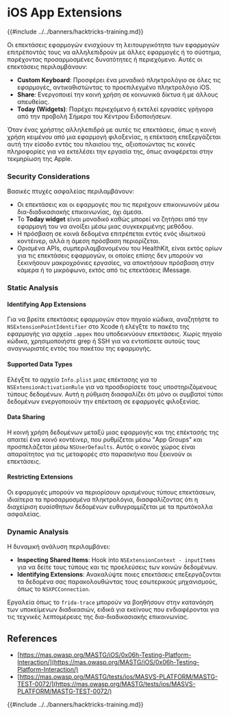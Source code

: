 # iOS App Extensions

{{#include ../../banners/hacktricks-training.md}}

Οι επεκτάσεις εφαρμογών ενισχύουν τη λειτουργικότητα των εφαρμογών επιτρέποντάς τους να αλληλεπιδρούν με άλλες εφαρμογές ή το σύστημα, παρέχοντας προσαρμοσμένες δυνατότητες ή περιεχόμενο. Αυτές οι επεκτάσεις περιλαμβάνουν:

- **Custom Keyboard**: Προσφέρει ένα μοναδικό πληκτρολόγιο σε όλες τις εφαρμογές, αντικαθιστώντας το προεπιλεγμένο πληκτρολόγιο iOS.
- **Share**: Ενεργοποιεί την κοινή χρήση σε κοινωνικά δίκτυα ή με άλλους απευθείας.
- **Today (Widgets)**: Παρέχει περιεχόμενο ή εκτελεί εργασίες γρήγορα από την προβολή Σήμερα του Κέντρου Ειδοποιήσεων.

Όταν ένας χρήστης αλληλεπιδρά με αυτές τις επεκτάσεις, όπως η κοινή χρήση κειμένου από μια εφαρμογή φιλοξενίας, η επέκταση επεξεργάζεται αυτή την είσοδο εντός του πλαισίου της, αξιοποιώντας τις κοινές πληροφορίες για να εκτελέσει την εργασία της, όπως αναφέρεται στην τεκμηρίωση της Apple.

### **Security Considerations**

Βασικές πτυχές ασφαλείας περιλαμβάνουν:

- Οι επεκτάσεις και οι εφαρμογές που τις περιέχουν επικοινωνούν μέσω δια-διαδικασιακής επικοινωνίας, όχι άμεσα.
- Το **Today widget** είναι μοναδικό καθώς μπορεί να ζητήσει από την εφαρμογή του να ανοίξει μέσω μιας συγκεκριμένης μεθόδου.
- Η πρόσβαση σε κοινά δεδομένα επιτρέπεται εντός ενός ιδιωτικού κοντέινερ, αλλά η άμεση πρόσβαση περιορίζεται.
- Ορισμένα APIs, συμπεριλαμβανομένου του HealthKit, είναι εκτός ορίων για τις επεκτάσεις εφαρμογών, οι οποίες επίσης δεν μπορούν να ξεκινήσουν μακροχρόνιες εργασίες, να αποκτήσουν πρόσβαση στην κάμερα ή το μικρόφωνο, εκτός από τις επεκτάσεις iMessage.

### Static Analysis

#### **Identifying App Extensions**

Για να βρείτε επεκτάσεις εφαρμογών στον πηγαίο κώδικα, αναζητήστε το `NSExtensionPointIdentifier` στο Xcode ή ελέγξτε το πακέτο της εφαρμογής για αρχεία `.appex` που υποδεικνύουν επεκτάσεις. Χωρίς πηγαίο κώδικα, χρησιμοποιήστε grep ή SSH για να εντοπίσετε αυτούς τους αναγνωριστές εντός του πακέτου της εφαρμογής.

#### **Supported Data Types**

Ελέγξτε το αρχείο `Info.plist` μιας επέκτασης για το `NSExtensionActivationRule` για να προσδιορίσετε τους υποστηριζόμενους τύπους δεδομένων. Αυτή η ρύθμιση διασφαλίζει ότι μόνο οι συμβατοί τύποι δεδομένων ενεργοποιούν την επέκταση σε εφαρμογές φιλοξενίας.

#### **Data Sharing**

Η κοινή χρήση δεδομένων μεταξύ μιας εφαρμογής και της επέκτασής της απαιτεί ένα κοινό κοντέινερ, που ρυθμίζεται μέσω "App Groups" και προσπελάζεται μέσω `NSUserDefaults`. Αυτός ο κοινός χώρος είναι απαραίτητος για τις μεταφορές στο παρασκήνιο που ξεκινούν οι επεκτάσεις.

#### **Restricting Extensions**

Οι εφαρμογές μπορούν να περιορίσουν ορισμένους τύπους επεκτάσεων, ιδιαίτερα τα προσαρμοσμένα πληκτρολόγια, διασφαλίζοντας ότι η διαχείριση ευαίσθητων δεδομένων ευθυγραμμίζεται με τα πρωτόκολλα ασφαλείας.

### Dynamic Analysis

Η δυναμική ανάλυση περιλαμβάνει:

- **Inspecting Shared Items**: Hook into `NSExtensionContext - inputItems` για να δείτε τους τύπους και τις προελεύσεις των κοινών δεδομένων.
- **Identifying Extensions**: Ανακαλύψτε ποιες επεκτάσεις επεξεργάζονται τα δεδομένα σας παρακολουθώντας τους εσωτερικούς μηχανισμούς, όπως το `NSXPCConnection`.

Εργαλεία όπως το `frida-trace` μπορούν να βοηθήσουν στην κατανόηση των υποκείμενων διαδικασιών, ειδικά για εκείνους που ενδιαφέρονται για τις τεχνικές λεπτομέρειες της δια-διαδικασιακής επικοινωνίας.

## References

- [https://mas.owasp.org/MASTG/iOS/0x06h-Testing-Platform-Interaction/](https://mas.owasp.org/MASTG/iOS/0x06h-Testing-Platform-Interaction/)
- [https://mas.owasp.org/MASTG/tests/ios/MASVS-PLATFORM/MASTG-TEST-0072/](https://mas.owasp.org/MASTG/tests/ios/MASVS-PLATFORM/MASTG-TEST-0072/)

{{#include ../../banners/hacktricks-training.md}}
